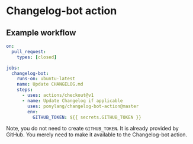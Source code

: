 # Changelog-bot action

## Example workflow

```yml
on:
  pull_request:
    types: [closed]

jobs:
  changelog-bot:
    runs-on: ubuntu-latest
    name: Update CHANGELOG.md
    steps:
      - uses: actions/checkout@v1
      - name: Update Changelog if applicable
        uses: ponylang/changelog-bot-action@master
        env:
          GITHUB_TOKEN: ${{ secrets.GITHUB_TOKEN }}
```

Note, you do not need to create `GITHUB_TOKEN`. It is already provided by GitHub. You merely need to make it available to the Changelog-bot action.
